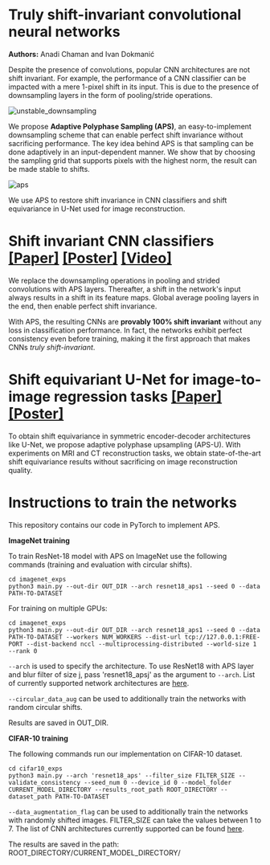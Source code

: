 # Truly shift-invariant convolutional neural networks 
<b>Authors:</b> Anadi Chaman and Ivan Dokmanić

Despite the presence of convolutions, popular CNN architectures are not shift invariant. For example, the performance of a CNN classifier can be impacted with a mere 1-pixel shift in its input. This is due to the presence of downsampling layers in the form of pooling/stride operations.

![unstable_downsampling](https://user-images.githubusercontent.com/12958446/136464199-d858b4b5-3d09-43a3-9a33-eb6393e409db.png)

We propose **Adaptive Polyphase Sampling (APS)**, an easy-to-implement downsampling scheme that can enable perfect shift invariance without sacrificing performance. The key idea behind APS is that sampling can be done adaptively in an input-dependent manner. We show that by choosing the sampling grid that supports pixels with the highest norm, the result can be made stable to shifts.

![aps](https://user-images.githubusercontent.com/12958446/136465122-7ff01247-52eb-453f-bbce-3b421a78bc67.png)

We use APS to restore shift invariance in CNN classifiers and shift equivariance in U-Net used for image reconstruction.

# Shift invariant CNN classifiers <a href = 'https://arxiv.org/pdf/2011.14214.pdf'>[Paper]</a> <a href = 'https://github.com/achaman2/truly_shift_invariant_cnns/files/7307076/cvpr_shift_invariant_cnns_poster.pdf'>[Poster]</a> <a href = "https://www.youtube.com/watch?v=l2jDxeaSwTs">[Video]</a>
We replace the downsampling operations in pooling and strided convolutions with APS layers. Thereafter, a shift in the network's input always results in a shift in its feature maps. Global average pooling layers in the end, then enable perfect shift invariance. 

With APS, the resulting CNNs are **provably 100% shift invariant** without any loss in classification performance. In fact, the networks exhibit perfect consistency even before training, making it the first approach that makes CNNs *truly shift-invariant*. 
 
# Shift equivariant U-Net for image-to-image regression tasks <a href = 'https://arxiv.org/pdf/2105.04040.pdf'>[Paper]</a> <a href = 'https://github.com/achaman2/truly_shift_invariant_cnns/files/7307089/asilomar_poster_submission.pdf'>[Poster]</a> 
To obtain shift equivariance in symmetric encoder-decoder architectures like U-Net, we propose adaptive polyphase upsampling (APS-U). With experiments on MRI and CT reconstruction tasks, we obtain state-of-the-art shift equivariance results without sacrificing on image reconstruction quality.

# Instructions to train the networks
This repository contains our code in PyTorch to implement APS.

**ImageNet training**

To train ResNet-18 model with APS on ImageNet use the following commands (training and evaluation with circular shifts).
```
cd imagenet_exps
python3 main.py --out-dir OUT_DIR --arch resnet18_aps1 --seed 0 --data PATH-TO-DATASET
```

For training on multiple GPUs:
```
cd imagenet_exps
python3 main.py --out-dir OUT_DIR --arch resnet18_aps1 --seed 0 --data PATH-TO-DATASET --workers NUM_WORKERS --dist-url tcp://127.0.0.1:FREE-PORT --dist-backend nccl --multiprocessing-distributed --world-size 1 --rank 0
```
```--arch``` is used to specify the architecture. To use ResNet18 with APS layer and blur filter of size j, pass 'resnet18_apsj' as the argument to ```--arch```. List of currently supported network architectures are [here](/imagenet_exps/supported_architectures.txt).

```--circular_data_aug``` can be used to additionally train the networks with random circular shifts. 

Results are saved in OUT_DIR. 

**CIFAR-10 training** 

The following commands run our implementation on CIFAR-10 dataset.

```
cd cifar10_exps
python3 main.py --arch 'resnet18_aps' --filter_size FILTER_SIZE --validate_consistency --seed_num 0 --device_id 0 --model_folder CURRENT_MODEL_DIRECTORY --results_root_path ROOT_DIRECTORY --dataset_path PATH-TO-DATASET
```
```--data_augmentation_flag``` can be used to additionally train the networks with randomly shifted images. FILTER_SIZE can take the values between 1 to 7. The list of CNN architectures currently supported can be found [here](/cifar10_exps/supported_architectures.txt).

The results are saved in the path: ROOT_DIRECTORY/CURRENT_MODEL_DIRECTORY/

